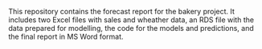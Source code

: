 This repository contains the forecast report for the bakery project. It includes two Excel files with sales and wheather data, an RDS file with the data prepared for modelling, the code for the models and predictions, and the final report in MS Word format.
